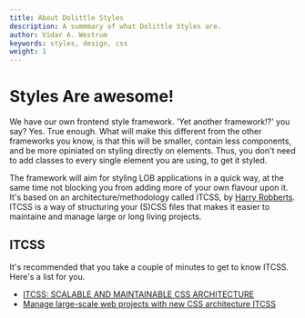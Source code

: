 ```yaml
---
title: About Dolittle Styles
description: A summmary of what Dolittle Styles are.
author: Vidar A. Westrum
keywords: styles, design, css
weight: 1
---
```


# Styles Are awesome!

We have our own frontend style framework. 'Yet another framework!?' you say? Yes. True enough. What will make this different from the other frameworks you know, is that this will be smaller, contain less components, and be more opiniated on styling directly on elements. Thus, you don't need to add classes to every single element you are using, to get it styled.

The framework will aim for styling LOB applications in a quick way, at the same time not blocking you from adding more of your own flavour upon it. It's based on an architecture/methodology called ITCSS, by [Harry Robberts](https://csswizardry.com). ITCSS is a way of structuring your (S)CSS files that makes it easier to maintaine and manage large or long living projects.

## ITCSS
It's recommended that you take a couple of minutes to get to know ITCSS. Here's a list for you.

- [ITCSS: SCALABLE AND MAINTAINABLE CSS ARCHITECTURE](https://www.xfive.co/blog/itcss-scalable-maintainable-css-architecture/)
- [Manage large-scale web projects with new CSS architecture ITCSS](https://www.creativebloq.com/web-design/manage-large-scale-web-projects-new-css-architecture-itcss-41514731)